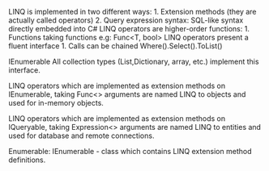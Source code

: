 LINQ is implemented in two different ways:
    1. Extension methods (they are actually called operators)
    2. Query expression syntax: SQL-like syntax directly embedded into C#
LINQ operators are higher-order functions:
    1. Functions taking functions e.g: Func<T, bool>
LINQ operators present a fluent interface
    1. Calls can be chained Where().Select().ToList()

IEnumerable<T>
All collection types (List,Dictionary, array, etc.) implement this interface.

LINQ operators which are implemented as extension methods on IEnumerable<T>, taking Func<> arguments are named
LINQ to objects and used for in-memory objects.

LINQ operators which are implemented as extension methods on IQueryable<T>, taking Expression<> arguments are named
LINQ to entities and used for database and remote connections.

Enumerable: IEnumerable - class which contains LINQ extension method definitions.
